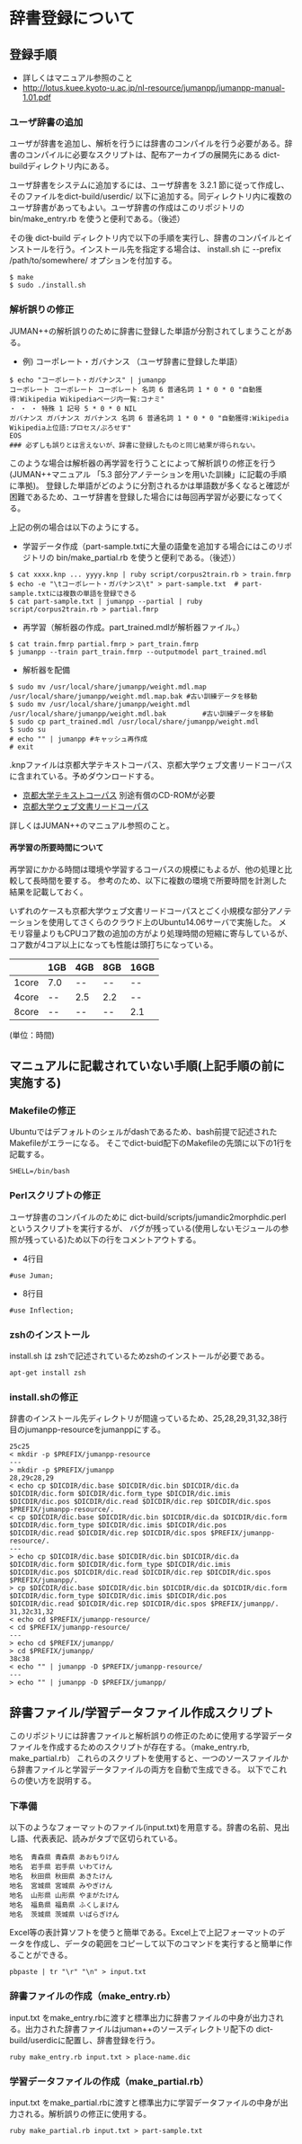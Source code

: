 # 辞書登録について
## 登録手順
- 詳しくはマニュアル参照のこと
 - http://lotus.kuee.kyoto-u.ac.jp/nl-resource/jumanpp/jumanpp-manual-1.01.pdf

### ユーザ辞書の追加
ユーザが辞書を追加し、解析を行うには辞書のコンパイルを行う必要がある。辞書のコンパイルに必要なスクリプトは、配布アーカイブの展開先にある dict-buildディレクトリ内にある。

ユーザ辞書をシステムに追加するには、ユーザ辞書を 3.2.1 節に従って作成し、そのファイルをdict-build/userdic/ 以下に追加する。同ディレクトリ内に複数のユーザ辞書があってもよい。ユーザ辞書の作成はこのリポジトリの bin/make_entry.rb を使うと便利である。（後述）

その後 dict-build ディレクトリ内で以下の手順を実行し、辞書のコンパイルとインストールを行う。インストール先を指定する場合は、 install.sh に --prefix /path/to/somewhere/ オプションを付加する。
```
$ make
$ sudo ./install.sh
```

### 解析誤りの修正
JUMAN++の解析誤りのために辞書に登録した単語が分割されてしまうことがある。
- 例) コーポレート・ガバナンス （ユーザ辞書に登録した単語）
```
$ echo "コーポレート・ガバナンス" | jumanpp
コーポレート コーポレート コーポレート 名詞 6 普通名詞 1 * 0 * 0 "自動獲得:Wikipedia Wikipediaページ内一覧:コナミ"
・ ・ ・ 特殊 1 記号 5 * 0 * 0 NIL
ガバナンス ガバナンス ガバナンス 名詞 6 普通名詞 1 * 0 * 0 "自動獲得:Wikipedia Wikipedia上位語:プロセス/ぷろせす"
EOS
### 必ずしも誤りとは言えないが、辞書に登録したものと同じ結果が得られない。
```

このような場合は解析器の再学習を行うことによって解析誤りの修正を行う(JUMAN++マニュアル 「5.3 部分アノテーションを用いた訓練」に記載の手順に準拠)。
登録した単語がどのように分割されるかは単語数が多くなると確認が困難であるため、ユーザ辞書を登録した場合には毎回再学習が必要になってくる。

上記の例の場合は以下のようにする。

- 学習データ作成（part-sample.txtに大量の語彙を追加する場合にはこのリポジトリの bin/make_partial.rb を使うと便利である。（後述））
```
$ cat xxxx.knp ... yyyy.knp | ruby script/corpus2train.rb > train.fmrp
$ echo -e "\tコーポレート・ガバナンス\t" > part-sample.txt  # part-sample.txtには複数の単語を登録できる
$ cat part-sample.txt | jumanpp --partial | ruby script/corpus2train.rb > partial.fmrp
```
- 再学習（解析器の作成。part_trained.mdlが解析器ファイル。）
```
$ cat train.fmrp partial.fmrp > part_train.fmrp
$ jumanpp --train part_train.fmrp --outputmodel part_trained.mdl
```
- 解析器を配備
```
$ sudo mv /usr/local/share/jumanpp/weight.mdl.map /usr/local/share/jumanpp/weight.mdl.map.bak #古い訓練データを移動
$ sudo mv /usr/local/share/jumanpp/weight.mdl /usr/local/share/jumanpp/weight.mdl.bak         #古い訓練データを移動
$ sudo cp part_trained.mdl /usr/local/share/jumanpp/weight.mdl
$ sudo su
# echo "" | jumanpp #キャッシュ再作成
# exit
```

.knpファイルは京都大学テキストコーパス、京都大学ウェブ文書リードコーパスに含まれている。予めダウンロードする。
- [京都大学テキストコーパス](http://nlp.ist.i.kyoto-u.ac.jp/index.php?京都大学テキストコーパス) 別途有償のCD-ROMが必要
- [京都大学ウェブ文書リードコーパス](http://nlp.ist.i.kyoto-u.ac.jp/index.php?KWDLC)

詳しくはJUMAN++のマニュアル参照のこと。

#### 再学習の所要時間について
再学習にかかる時間は環境や学習するコーパスの規模にもよるが、他の処理と比較して長時間を要する。
参考のため、以下に複数の環境で所要時間を計測した結果を記載しておく。

いずれのケースも京都大学ウェブ文書リードコーパスとごく小規模な部分アノテーションを使用してさくらのクラウド上のUbuntu14.06サーバで実施した。
メモリ容量よりもCPUコア数の追加の方がより処理時間の短縮に寄与しているが、コア数が4コア以上になっても性能は頭打ちになっている。

|     |1GB|4GB|8GB|16GB|
|-----|---|---|---|----|
|1core|7.0|-- |-- |--  |
|4core|-- |2.5|2.2|--  |
|8core|-- |-- |-- |2.1 |
(単位：時間)

## マニュアルに記載されていない手順(上記手順の前に実施する)
### Makefileの修正
Ubuntuではデフォルトのシェルがdashであるため、bash前提で記述されたMakefileがエラーになる。
そこでdict-buid配下のMakefileの先頭に以下の1行を記載する。
```
SHELL=/bin/bash
```

### Perlスクリプトの修正
ユーザ辞書のコンパイルのために dict-build/scripts/jumandic2morphdic.perl というスクリプトを実行するが、
バグが残っている(使用しないモジュールの参照が残っている)ため以下の行をコメントアウトする。
- 4行目
```
#use Juman;
```

- 8行目
```
#use Inflection;
```

### zshのインストール
install.sh は zshで記述されているためzshのインストールが必要である。
```
apt-get install zsh
```

### install.shの修正
辞書のインストール先ディレクトリが間違っているため、25,28,29,31,32,38行目のjumanpp-resourceをjumanppにする。
```
25c25
< mkdir -p $PREFIX/jumanpp-resource
---
> mkdir -p $PREFIX/jumanpp
28,29c28,29
< echo cp $DICDIR/dic.base $DICDIR/dic.bin $DICDIR/dic.da $DICDIR/dic.form $DICDIR/dic.form_type $DICDIR/dic.imis $DICDIR/dic.pos $DICDIR/dic.read $DICDIR/dic.rep $DICDIR/dic.spos $PREFIX/jumanpp-resource/.
< cp $DICDIR/dic.base $DICDIR/dic.bin $DICDIR/dic.da $DICDIR/dic.form $DICDIR/dic.form_type $DICDIR/dic.imis $DICDIR/dic.pos $DICDIR/dic.read $DICDIR/dic.rep $DICDIR/dic.spos $PREFIX/jumanpp-resource/.
---
> echo cp $DICDIR/dic.base $DICDIR/dic.bin $DICDIR/dic.da $DICDIR/dic.form $DICDIR/dic.form_type $DICDIR/dic.imis $DICDIR/dic.pos $DICDIR/dic.read $DICDIR/dic.rep $DICDIR/dic.spos $PREFIX/jumanpp/.
> cp $DICDIR/dic.base $DICDIR/dic.bin $DICDIR/dic.da $DICDIR/dic.form $DICDIR/dic.form_type $DICDIR/dic.imis $DICDIR/dic.pos $DICDIR/dic.read $DICDIR/dic.rep $DICDIR/dic.spos $PREFIX/jumanpp/.
31,32c31,32
< echo cd $PREFIX/jumanpp-resource/
< cd $PREFIX/jumanpp-resource/
---
> echo cd $PREFIX/jumanpp/
> cd $PREFIX/jumanpp/
38c38
< echo "" | jumanpp -D $PREFIX/jumanpp-resource/
---
> echo "" | jumanpp -D $PREFIX/jumanpp/
```

## 辞書ファイル/学習データファイル作成スクリプト
このリポジトリには辞書ファイルと解析誤りの修正のために使用する学習データファイルを作成するためのスクリプトが存在する。（make_entry.rb, make_partial.rb）
これらのスクリプトを使用すると、一つのソースファイルから辞書ファイルと学習データファイルの両方を自動で生成できる。
以下でこれらの使い方を説明する。
### 下準備
以下のようなフォーマットのファイル(input.txt)を用意する。辞書の名前、見出し語、代表表記、読みがタブで区切られている。
```
地名	青森県	青森県	あおもりけん
地名	岩手県	岩手県	いわてけん
地名	秋田県	秋田県	あきたけん
地名	宮城県	宮城県	みやぎけん
地名	山形県	山形県	やまがたけん
地名	福島県	福島県	ふくしまけん
地名	茨城県	茨城県	いばらぎけん
```
Excel等の表計算ソフトを使うと簡単である。Excel上で上記フォーマットのデータを作成し、データの範囲をコピーして以下のコマンドを実行すると簡単に作ることができる。
```
pbpaste | tr "\r" "\n" > input.txt
```

### 辞書ファイルの作成（make_entry.rb）
input.txt をmake_entry.rbに渡すと標準出力に辞書ファイルの中身が出力される。出力された辞書ファイルはjuman++のソースディレクトリ配下の dict-build/userdicに配置し、辞書登録を行う。
```
ruby make_entry.rb input.txt > place-name.dic
```
### 学習データファイルの作成（make_partial.rb）
input.txt をmake_partial.rbに渡すと標準出力に学習データファイルの中身が出力される。解析誤りの修正に使用する。
```
ruby make_partial.rb input.txt > part-sample.txt
```
